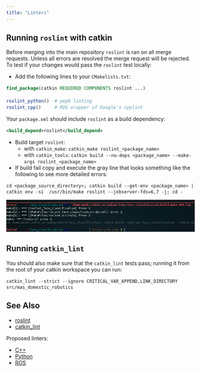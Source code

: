 ```yaml
---
title: "Linters"
---
```


## Running `roslint` with catkin
Before merging into the main repository `roslint` is ran on all merge requests. Unless all errors are resolved the merge request will be rejected. To test if your changes would pass the `roslint` test locally:
- Add the following lines to your `CMakelists.txt`:

```CMake
find_package(catkin REQUIRED COMPONENTS roslint ...)

roslint_python()  # pep8 linting
roslint_cpp()     # ROS wrapper of Google's cpplint
```


Your `package.xml` should include `roslint` as a build dependency:

```xml
<build_depend>roslint</build_depend>
```

- Build target `roslint`:
  - with `catkin_make`: `catkin_make roslint_<package_name>`
  - with `catkin_tools`: `catkin build --no-deps <package_name> --make-args roslint_<package_name>`
- If build fail copy and execute the gray line that looks something like the following to see more detailed errors:

```
cd <package_source_directory>; catkin build --get-env <package_name> | catkin env -si  /usr/bin/make roslint --jobserver-fds=6,7 -j; cd -
```
![2017-05-06-205659_900x152_scrot](2017-05-06-205659_900x152_scrot.png)


## Running `catkin_lint`

You should also make sure that the `catkin_lint` tests pass; running it from the root of your catkin workspace you can run:

```
catkin_lint --strict --ignore CRITICAL_VAR_APPEND,LINK_DIRECTORY src/mas_domestic_robotics
```

## See Also
* [roslint](http://wiki.ros.org/roslint)
* [catkin_lint](http://fkie.github.io/catkin_lint/)

Proposed linters:
- [C++](http://clang.llvm.org/extra/clang-tidy/)
- [Python](https://pypi.python.org/pypi/pep8)
- [ROS](http://wiki.ros.org/roslint)
